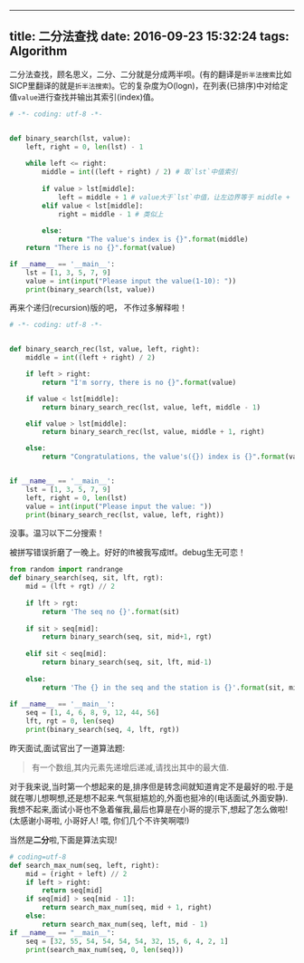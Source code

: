 ﻿
---
title: 二分法查找
date: 2016-09-23 15:32:24
tags: Algorithm
---

二分法查找，顾名思义，二分、二分就是分成两半呗。(有的翻译是`折半法搜索`比如SICP里翻译的就是`折半法搜索`)。它的复杂度为O(logn)，在列表(已排序)中对给定值`value`进行查找并输出其索引(index)值。

```python
# -*- coding: utf-8 -*-


def binary_search(lst, value):
    left, right = 0, len(lst) - 1
    
    while left <= right:
        middle = int((left + right) / 2) # 取`lst`中值索引
        
        if value > lst[middle]:
            left = middle + 1 # value大于`lst`中值，让左边界等于 middle + 1
        elif value < lst[middle]:
            right = middle - 1 # 类似上
            
        else:
            return "The value's index is {}".format(middle)
    return "There is no {}".format(value)

if __name__ == '__main__':
    lst = [1, 3, 5, 7, 9]
    value = int(input("Please input the value(1-10): "))
    print(binary_search(lst, value))

```

再来个递归(recursion)版的吧， 不作过多解释啦！
```python
# -*- coding: utf-8 -*-


def binary_search_rec(lst, value, left, right):
    middle = int((left + right) / 2)

    if left > right:
        return "I'm sorry, there is no {}".format(value)

    if value < lst[middle]:
        return binary_search_rec(lst, value, left, middle - 1)

    elif value > lst[middle]:
    	return binary_search_rec(lst, value, middle + 1, right)

    else:
        return "Congratulations, the value's({}) index is {}".format(value, middle)


if __name__ == '__main__':
    lst = [1, 3, 5, 7, 9]
    left, right = 0, len(lst)
    value = int(input("Please input the value: "))
    print(binary_search_rec(lst, value, left, right))
```
没事。温习以下二分搜索！

被拼写错误折磨了一晚上。好好的lft被我写成ltf。debug生无可恋！
```python
from random import randrange
def binary_search(seq, sit, lft, rgt):
    mid = (lft + rgt) // 2
    
    if lft > rgt:
        return 'The seq no {}'.format(sit)
    
    if sit > seq[mid]:
        return binary_search(seq, sit, mid+1, rgt)
    
    elif sit < seq[mid]:
        return binary_search(seq, sit, lft, mid-1)
    
    else:
        return 'The {} in the seq and the station is {}'.format(sit, mid)
        
if __name__ == '__main__':
    seq = [1, 4, 6, 8, 9, 12, 44, 56]
    lft, rgt = 0, len(seq)
    print(binary_search(seq, 4, lft, rgt))
```
昨天面试,面试官出了一道算法题:

> 有一个数组,其内元素先递增后递减,请找出其中的最大值.

对于我来说,当时第一个想起来的是,排序但是转念间就知道肯定不是最好的啦.于是就在哪儿想啊想,还是想不起来.气氛挺尴尬的,外面也挺冷的(电话面试,外面安静).我想不起来,面试小哥也不急着催我,最后也算是在小哥的提示下,想起了怎么做啦!(太感谢小哥啦, 小哥好人! 喂, 你们几个不许笑啊喂!)

当然是**二分**啦,下面是算法实现!

```python
# coding=utf-8
def search_max_num(seq, left, right):
    mid = (right + left) // 2
    if left > right:
        return seq[mid]
    if seq[mid] > seq[mid - 1]:
        return search_max_num(seq, mid + 1, right)
    else:
        return search_max_num(seq, left, mid - 1)
if __name__ == "__main__":
    seq = [32, 55, 54, 54, 54, 54, 32, 15, 6, 4, 2, 1]
    print(search_max_num(seq, 0, len(seq)))
```
